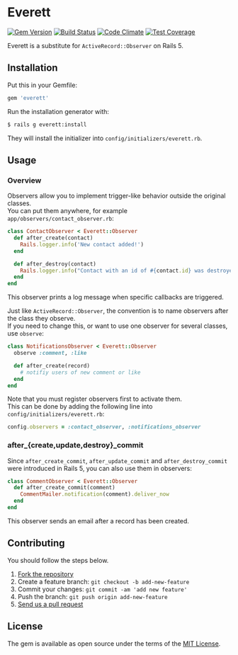 # Everett
[![Gem Version](https://badge.fury.io/rb/everett.svg)](http://badge.fury.io/rb/everett)
[![Build Status](https://travis-ci.org/yasaichi/everett.svg?branch=master)](https://travis-ci.org/yasaichi/everett)
[![Code Climate](https://codeclimate.com/github/yasaichi/everett/badges/gpa.svg)](https://codeclimate.com/github/yasaichi/everett)
[![Test Coverage](https://codeclimate.com/github/yasaichi/everett/badges/coverage.svg)](https://codeclimate.com/github/yasaichi/everett/coverage)

Everett is a substitute for `ActiveRecord::Observer` on Rails 5.

## Installation
Put this in your Gemfile:

```ruby
gem 'everett'
```

Run the installation generator with:

```sh
$ rails g everett:install
```

They will install the initializer into `config/initializers/everett.rb`.

## Usage
### Overview
Observers allow you to implement trigger-like behavior outside the original classes.  
You can put them anywhere, for example `app/observers/contact_observer.rb`:

```ruby
class ContactObserver < Everett::Observer
  def after_create(contact)
    Rails.logger.info('New contact added!')
  end

  def after_destroy(contact)
    Rails.logger.info("Contact with an id of #{contact.id} was destroyed!")
  end
end
```

This observer prints a log message when specific callbacks are triggered.

Just like `ActiveRecord::Observer`, the convention is to name observers after the class they observe.  
If you need to change this, or want to use one observer for several classes, use `observe`:

```ruby
class NotificationsObserver < Everett::Observer
  observe :comment, :like

  def after_create(record)
    # notifiy users of new comment or like
  end
end
```

Note that you must register observers first to activate them.  
This can be done by adding the following line into `config/initializers/everett.rb`:

```ruby
config.observers = :contact_observer, :notifications_observer
```

### after\_{create,update,destroy}\_commit
Since `after_create_commit`, `after_update_commit` and `after_destroy_commit` were introduced in Rails 5,
you can also use them in observers:

```ruby
class CommentObserver < Everett::Observer
  def after_create_commit(comment)
    CommentMailer.notification(comment).deliver_now
  end
end
```

This observer sends an email after a record has been created.

## Contributing
You should follow the steps below.

1. [Fork the repository](https://help.github.com/articles/fork-a-repo/)
2. Create a feature branch: `git checkout -b add-new-feature`
3. Commit your changes: `git commit -am 'add new feature'`
4. Push the branch: `git push origin add-new-feature`
4. [Send us a pull request](https://help.github.com/articles/about-pull-requests/)

## License
The gem is available as open source under the terms of the [MIT License](http://opensource.org/licenses/MIT).
